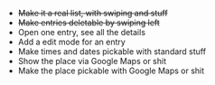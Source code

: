  - ~~Make it a real list, with swiping and stuff~~
 - ~~Make entries deletable by swiping left~~
 - Open one entry, see all the details
 - Add a edit mode for an entry
 - Make times and dates pickable with standard stuff
 - Show the place via Google Maps or shit
 - Make the place pickable with Google Maps or shit